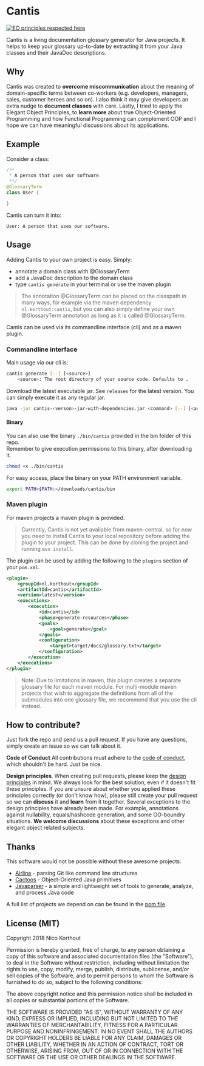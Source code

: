 # Cantis
[![EO principles respected here](http://www.elegantobjects.org/badge.svg)](http://www.elegantobjects.org)

Cantis is a living documentation glossary generator for Java projects.
It helps to keep your glossary up-to-date by extracting it from your Java classes 
and their JavaDoc descriptions.

## Why
Cantis was created to **overcome miscommunication** about the meaning of domain-specific terms 
between co-workers (e.g. developers, managers, sales, customer heroes and so on).
I also think it may give developers an extra nudge to **document classes** with care. 
Lastly, I tried to apply the Elegant Object Principles, to **learn more** about true 
Object-Oriented Programming and how Functional Programming can complement OOP 
and I hope we can have meaningful discussions about its applications.

## Example
Consider a class:
```java
/**
 * A person that uses our software.
 **/
@GlossaryTerm
class User {

}
```
Cantis can turn it into: 
```
User: A person that uses our software.
```

## Usage
Adding Cantis to your own project is easy. Simply:
* annotate a domain class with @GlossaryTerm
* add a JavaDoc description to the domain class
* type `cantis generate` in your terminal or use the maven plugin

> The annotation @GlossaryTerm can be placed on the classpath in many ways, 
for example via the maven dependency `nl.korthout:cantis`, but you can also 
simply define your own @GlossaryTerm annotation as long as it is called @GlossaryTerm.

Cantis can be used via its commandline interface (cli) and as a maven plugin.

### Commandline interface
Main usage via our cli is:
```sh
cantis generate [--] [<source>]
    <source>: The root directory of your source code. Defaults to .
```

Download the latest executable jar. 
See `releases` for the latest version.
You can simply execute it as any regular jar.
```sh
java -jar cantis-<verson>-jar-with-dependencies.jar <command> [--] [<arguments>]
```

#### Binary
You can also use the binary `./bin/cantis` provided in the bin folder of this repo.  
Remember to give execution permissions to this binary, after downloading it.
```sh
chmod +x ./bin/cantis
```

For easy access, place the binary on your PATH environment variable.
```sh
export PATH=$PATH:~/downloads/cantis/bin
```

### Maven plugin
For maven projects a maven plugin is provided. 

> Currently, Cantis is not yet available from maven-central, 
so for now you need to install Cantis to your local repository 
before adding the plugin to your project. 
This can be done by cloning the project and running `mvn install`.

The plugin can be used by adding the following to the `plugins` section of your `pom.xml`.

```xml
<plugin>
    <groupId>nl.korthout</groupId>
    <artifactId>cantis</artifactId>
    <version>latest</version>
    <executions>
        <execution>
            <id>cantis</id>
            <phase>generate-resources</phase>
            <goals>
                <goal>generate</goal>
            </goals>
            <configuration>
                <target>target/docs/glossary.txt</target>
            </configuration>
        </execution>
    </executions>
</plugin>
```

> Note: Due to limitations in maven, 
this plugin creates a separate glossary file for each maven module. 
For multi-module maven projects that wish to aggregate the definitions from all of the submodules 
into one glossary file, we recommend that you use the cli instead.

## How to contribute?

Just fork the repo and send us a pull request. 
If you have any questions, simply create an issue so we can talk about it. 

**Code of Conduct**
All contributions must adhere to the [code of conduct](CODE_OF_CONDUCT.md),
which shouldn't be hard. Just be nice.

**Design principles**. 
When creating pull requests, 
please keep the [design principles](http://www.elegantobjects.org#principles) in mind.
We always look for the best solution, even if it doesn't fit these principles.
If you are unsure about whether you applied these principles correctly (or don't know how), 
please still create your pull request so we can **discuss** it and **learn** from it together.
Several exceptions to the design principles have already been made. 
For example, annotations against nullability, equals/hashcode generation, and some OO-boundry 
situations. **We welcome discussions** about these exceptions and other elegant object related 
subjects.

## Thanks
This software would not be possible without these awesome projects:

* [Airline](https://github.com/airlift/airline) - parsing Git like command line structures
* [Cactoos](https://github.com/yegor256/cactoos) - Object-Oriented Java primitives
* [Javaparser](https://github.com/javaparser/javaparser) - a simple and lightweight set of tools to 
generate, analyze, and process Java code

A full list of projects we depend on can be found in the [pom file](pom.xml).

## License (MIT)
Copyright 2018 Nico Korthout

Permission is hereby granted, free of charge, to any person obtaining a copy of
this software and associated documentation files (the "Software"), to deal in 
the Software without restriction, including without limitation the rights to 
use, copy, modify, merge, publish, distribute, sublicense, and/or sell copies 
of the Software, and to permit persons to whom the Software is furnished to do
so, subject to the following conditions:

The above copyright notice and this permission notice shall be included in all 
copies or substantial portions of the Software.

THE SOFTWARE IS PROVIDED "AS IS", WITHOUT WARRANTY OF ANY KIND, EXPRESS OR 
IMPLIED, INCLUDING BUT NOT LIMITED TO THE WARRANTIES OF MERCHANTABILITY, 
FITNESS FOR A PARTICULAR PURPOSE AND NONINFRINGEMENT. IN NO EVENT SHALL THE 
AUTHORS OR COPYRIGHT HOLDERS BE LIABLE FOR ANY CLAIM, DAMAGES OR OTHER 
LIABILITY, WHETHER IN AN ACTION OF CONTRACT, TORT OR OTHERWISE, ARISING FROM, 
OUT OF OR IN CONNECTION WITH THE SOFTWARE OR THE USE OR OTHER DEALINGS IN THE 
SOFTWARE.
